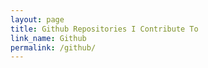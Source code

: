 ```yaml
---
layout: page
title: Github Repositories I Contribute To
link_name: Github
permalink: /github/
---
```


<div class="spinner">
  <div class="double-bounce1"></div>
  <div class="double-bounce2"></div>
</div>

<div class="calendar"></div>

<div id="repositories"></div>

<!-- Load scripts last -->
<script type="text/javascript">{% include js/scrollreveal.min.js %}</script>
<script type="text/javascript">{% include js/github-calendar.js %}</script>
<script type="text/javascript">{% include js/github.js %}</script>